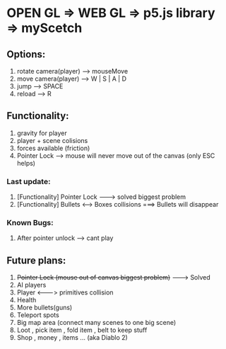 # OPEN GL => WEB GL => p5.js library => myScetch

## Options:
1. rotate camera(player) --> mouseMove
2. move camera(player) --> W | S | A | D
3. jump --> SPACE
4. reload --> R

## Functionality:
1. gravity for player
2. player + scene colisions
3. forces available (friction)
4. Pointer Lock --> mouse will never move out of the canvas (only ESC helps)

### Last update:
1. [Functionality] Pointer Lock ---> solved biggest problem 
2. [Functionality] Bullets <--> Boxes collisions  ===> Bullets will disappear

### Known Bugs:
1. After pointer unlock --> cant play 

## Future plans:
1. ~~Pointer Lock (mouse out of canvas biggest problem)~~ ---> Solved 
2. AI players
3. Player <---> primitives collision
4. Health
5. More bullets(guns)
6. Teleport spots
7. Big map area (connect many scenes to one big scene)
8. Loot , pick item , fold item , belt to keep stuff
9. Shop , money , items ... (aka Diablo 2)
